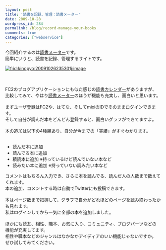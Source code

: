```yaml
---
layout: post
title: '読書を記録、管理：読書メーター'
date: 2009-10-28
wordpress_id: 284
permalink: /blog/record-manage-your-books
comments: true
categories: ["webservice"]
---
```

<div class="section">
<p>今回紹介するのは<a target="_blank" href="http://book.akahoshitakuya.com/" title="読書メーター">読書メーター</a>です。<br/>簡単にいうと、読書を記録、管理するサイトです。<br/></p>
<p><a href="http://f.hatena.ne.jp/kinopyo/20091026235301" class="hatena-fotolife" target="_blank"><img src="http://f.hatena.ne.jp/images/fotolife/k/kinopyo/20091026/20091026235301.jpg" alt="f:id:kinopyo:20091026235301j:image" title="f:id:kinopyo:20091026235301j:image" class="hatena-fotolife"></a></p>
<p><br/><br/>FC2のブログアプリケーションにも似た感じの<a target="_blank" href="http://book.orfeon.jp/" title="読書カレンダー">読書カレンダー</a>がありますが、<br/>比較してみて、やはり<a target="_blank" href="http://book.akahoshitakuya.com/" title="読書メーター">読書メーター</a>のほうが機能も充実し、面白いと思います。<br/><br/>まずユーザ登録はFC2や、はてな、そしてmixiのIDでそのままログインできます。<br/>そして自分が読んだ本をどんどん登録すると、面白いグラフができてますよ。<br/><br/>本の追加は以下の4種類あり、自分が今までの「実績」がすぐわかります。<br/><br/></p>
<p><ul>
<li>読んだ本に追加</li>
<li>読んでる本に追加</li>
<li>積読本に追加 ※持っているけど読んでいない本など</li>
<li>読みたい本に追加 ※持っていない読みたい本など</li>
</ul></p>
<p>コメントはもちろん入力でき、さらに本を読んでる、読んだ人の人数まで数えてくれます。<br/>本の追加、コメントする時は自動でTwitterにも投稿できます。<br/><br/>本はページ数まで把握して、グラフで自分がどれほどのページを読み終わったかも見れます。<br/>私はログインしてから一気に全部の本を追加しました。<br/><br/>ほかにも読友、相性、職本、お気に入り、コミュニティ、ブログパーツなどの<br/>機能が充実してます。<br/>相性や職本などのジャンルはなかなかアイディアのいい機能じゃないですか。<br/>ぜひ試してみてください。</p>
</div>

